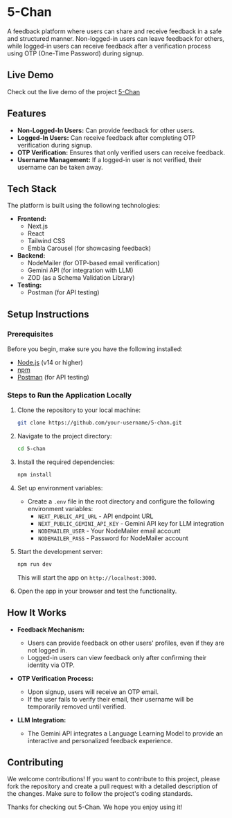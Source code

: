 # 5-Chan

A feedback platform where users can share and receive feedback in a safe and structured manner. Non-logged-in users can leave feedback for others, while logged-in users can receive feedback after a verification process using OTP (One-Time Password) during signup.

## Live Demo
Check out the live demo of the project [5-Chan](https://5-chan-shardendu-mishra.vercel.app)

## Features
- **Non-Logged-In Users:** Can provide feedback for other users.
- **Logged-In Users:** Can receive feedback after completing OTP verification during signup.
- **OTP Verification:** Ensures that only verified users can receive feedback.
- **Username Management:** If a logged-in user is not verified, their username can be taken away.
  
## Tech Stack
The platform is built using the following technologies:
- **Frontend:** 
  - Next.js
  - React
  - Tailwind CSS
  - Embla Carousel (for showcasing feedback)
- **Backend:**
  - NodeMailer (for OTP-based email verification)
  - Gemini API (for integration with LLM)
  - ZOD (as a Schema Validation Library)
- **Testing:**
  - Postman (for API testing)

## Setup Instructions

### Prerequisites
Before you begin, make sure you have the following installed:
- [Node.js](https://nodejs.org/) (v14 or higher)
- [npm](https://www.npmjs.com/)
- [Postman](https://www.postman.com/) (for API testing)
  
### Steps to Run the Application Locally

1. Clone the repository to your local machine:

   ```bash
   git clone https://github.com/your-username/5-chan.git
   ```

2. Navigate to the project directory:

   ```bash
   cd 5-chan
   ```

3. Install the required dependencies:

   ```bash
   npm install
   ```

4. Set up environment variables:
   - Create a `.env` file in the root directory and configure the following environment variables:
     - `NEXT_PUBLIC_API_URL` - API endpoint URL
     - `NEXT_PUBLIC_GEMINI_API_KEY` - Gemini API key for LLM integration
     - `NODEMAILER_USER` - Your NodeMailer email account
     - `NODEMAILER_PASS` - Password for NodeMailer account

5. Start the development server:

   ```bash
   npm run dev
   ```

   This will start the app on `http://localhost:3000`.

6. Open the app in your browser and test the functionality.

## How It Works

- **Feedback Mechanism:** 
  - Users can provide feedback on other users' profiles, even if they are not logged in.
  - Logged-in users can view feedback only after confirming their identity via OTP.

- **OTP Verification Process:**
  - Upon signup, users will receive an OTP email.
  - If the user fails to verify their email, their username will be temporarily removed until verified.

- **LLM Integration:** 
  - The Gemini API integrates a Language Learning Model to provide an interactive and personalized feedback experience.

## Contributing

We welcome contributions! If you want to contribute to this project, please fork the repository and create a pull request with a detailed description of the changes. Make sure to follow the project's coding standards.


Thanks for checking out 5-Chan. We hope you enjoy using it!
